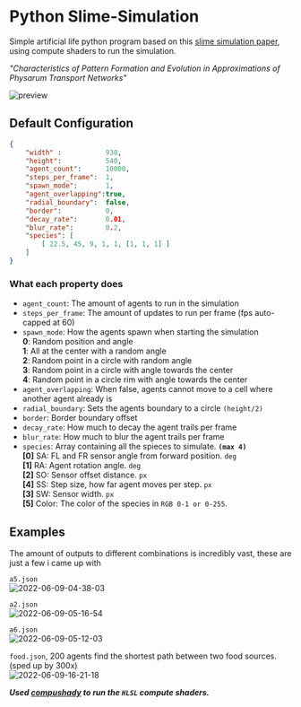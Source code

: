 # Python Slime-Simulation
Simple artificial life python program based on this [slime simulation paper](https://uwe-repository.worktribe.com/output/980579), using compute shaders to run the simulation.

*"Characteristics of Pattern Formation and Evolution in Approximations of Physarum Transport Networks"*

![preview](https://user-images.githubusercontent.com/58308591/172806152-beb0f50a-022d-442f-a754-de3de231ed75.png)

##  Default Configuration

```json
{
    "width" :           930,
    "height":           540,
    "agent_count":      10000,
    "steps_per_frame":  1,
    "spawn_mode":       1,
    "agent_overlapping":true,
    "radial_boundary":  false,
    "border":           0,
    "decay_rate":       0.01,
    "blur_rate":        0.2,
    "species": [
        [ 22.5, 45, 9, 1, 1, [1, 1, 1] ]
    ]
}
```

### What each property does

* ```agent_count```: The amount of agents to run in the simulation
* ```steps_per_frame```: The amount of updates to run per frame (fps auto-capped at 60)
* ```spawn_mode```: How the agents spawn when starting the simulation
<br>**0**: Random position and angle
<br>**1**: All at the center with a random angle
<br>**2**: Random point in a circle with random angle
<br>**3**: Random point in a circle with angle towards the center
<br>**4**: Random point in a circle rim with angle towards the center
* ```agent_overlapping```: When false, agents cannot move to a cell where another agent already is
* ```radial_boundary```: Sets the agents boundary to a circle `(height/2)`
* ```border```: Border boundary offset
* ```decay_rate```: How much to decay the agent trails per frame
* ```blur_rate```: How much to blur the agent trails per frame
* ```species```:  Array containing all the spieces to simulate. **`(max 4)`**
<br>**[0]** SA: FL and FR sensor angle from forward position. `deg`
<br>**[1]** RA: Agent rotation angle. `deg`
<br>**[2]** SO: Sensor offset distance. `px`
<br>**[4]** SS: Step size, how far agent moves per step. `px`
<br>**[3]** SW: Sensor width. `px`
<br>**[5]** Color: The color of the species in `RGB 0-1 or 0-255`.

## Examples

The amount of outputs to different combinations is incredibly vast, these are just a few i came up with

`a5.json`<br>
![2022-06-09-04-38-03](https://user-images.githubusercontent.com/58308591/172794499-1cbbc49c-2f35-4570-940f-1f060e566d5f.gif)

`a2.json`<br>
![2022-06-09-05-16-54](https://user-images.githubusercontent.com/58308591/172800295-90a3ef2c-a468-4e06-91fd-d53df27eb294.gif)

`a6.json`<br>
![2022-06-09-05-12-03](https://user-images.githubusercontent.com/58308591/172798796-e7cdc10f-5239-4127-be08-02e399d6c2a7.gif)

`food.json`, 200 agents find the shortest path between two food sources. (sped up by 300x)<br>
![2022-06-09-16-21-18](https://user-images.githubusercontent.com/58308591/172929483-0d46261a-ebdf-4a59-adfb-1087ef2919a4.gif)

***Used [compushady](https://github.com/rdeioris/compushady) to run the `HLSL` compute shaders.***
